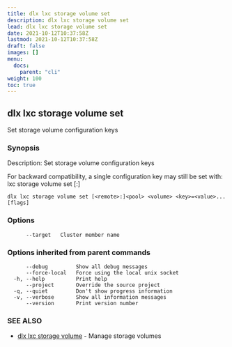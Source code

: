 ```yaml
---
title: dlx lxc storage volume set
description: dlx lxc storage volume set
lead: dlx lxc storage volume set
date: 2021-10-12T10:37:58Z
lastmod: 2021-10-12T10:37:58Z
draft: false
images: []
menu:
  docs:
    parent: "cli"
weight: 100
toc: true
---
```

## dlx lxc storage volume set

Set storage volume configuration keys

### Synopsis

Description:
  Set storage volume configuration keys

  For backward compatibility, a single configuration key may still be set with:
      lxc storage volume set [<remote>:]<pool> <volume> <key> <value>



```
dlx lxc storage volume set [<remote>:]<pool> <volume> <key>=<value>... [flags]
```

### Options

```
      --target   Cluster member name
```

### Options inherited from parent commands

```
      --debug         Show all debug messages
      --force-local   Force using the local unix socket
  -h, --help          Print help
      --project       Override the source project
  -q, --quiet         Don't show progress information
  -v, --verbose       Show all information messages
      --version       Print version number
```

### SEE ALSO

* [dlx lxc storage volume](/docs/cmd/dlx_lxc_storage_volume)	 - Manage storage volumes

